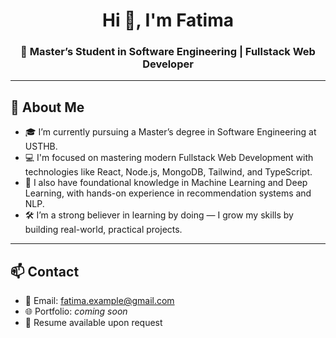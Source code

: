<h1 align="center">Hi 👋, I'm Fatima</h1>
<h3 align="center">🚀 Master’s Student in Software Engineering | Fullstack Web Developer</h3>

---

## 🌱 About Me

- 🎓 I’m currently pursuing a Master’s degree in Software Engineering at USTHB.  
- 💻 I'm focused on mastering modern Fullstack Web Development with technologies like React, Node.js, MongoDB, Tailwind, and TypeScript.  
- 🤖 I also have foundational knowledge in Machine Learning and Deep Learning, with hands-on experience in recommendation systems and NLP.  
- 🛠 I’m a strong believer in learning by doing — I grow my skills by building real-world, practical projects.  

---

## 📫 Contact

- 📧 Email: fatima.example@gmail.com  
- 🌐 Portfolio: *coming soon*  
- 📄 Resume available upon request
